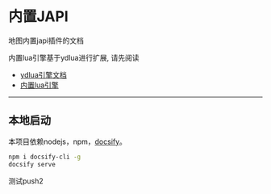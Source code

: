 # 内置JAPI

地图内置japi插件的文档 

内置lua引擎基于ydlua进行扩展, 请先阅读
* [ydlua引擎文档](https://github.com/actboy168/jass2lua/blob/master/lua-engine.md)
* [内置lua引擎](Lua/引擎变动.md)

---
## 本地启动
本项目依赖nodejs，npm，[docsify](https://docsify.js.org/)。
```bash
npm i docsify-cli -g
docsify serve
```
测试push2
